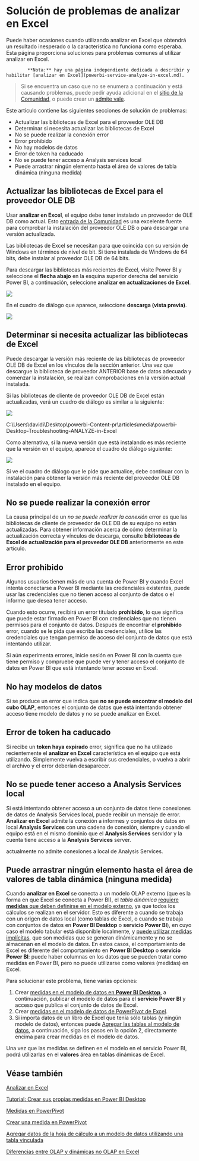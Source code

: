 <properties
   pageTitle="Solución de problemas de analizar en Excel"
   description="Soluciones a problemas comunes para analizar en Excel"
   services="powerbi"
   documentationCenter=""
   authors="davidiseminger"
   manager="mblythe"
   backup=""
   editor=""
   tags=""
   qualityFocus=""
   qualityDate=""/>

<tags
   ms.service="powerbi"
   ms.devlang="NA"
   ms.topic="article"
   ms.tgt_pltfrm="NA"
   ms.workload="powerbi"
   ms.date="09/27/2016"
   ms.author="davidi"/>

# Solución de problemas de analizar en Excel

Puede haber ocasiones cuando utilizando analizar en Excel que obtendrá un resultado inesperado o la característica no funciona como esperaba. Esta página proporciona soluciones para problemas comunes al utilizar analizar en Excel.

> 
            **Nota:** hay una página independiente dedicada a describir y habilitar [analizar en Excel](powerbi-service-analyze-in-excel.md).

> Si se encuentra un caso que no se enumera a continuación y está causando problemas, puede pedir ayuda adicional en el [sitio de la Comunidad](http://community.powerbi.com/), o puede crear un [admite vale](https://powerbi.microsoft.com/support/).

Este artículo contiene las siguientes secciones de solución de problemas:

-   Actualizar las bibliotecas de Excel para el proveedor OLE DB
-   Determinar si necesita actualizar las bibliotecas de Excel
-   No se puede realizar la conexión error
-   Error prohibido
-   No hay modelos de datos
-   Error de token ha caducado
-   No se puede tener acceso a Analysis services local
-   Puede arrastrar ningún elemento hasta el área de valores de tabla dinámica (ninguna medida)


## Actualizar las bibliotecas de Excel para el proveedor OLE DB
Usar **analizar en Excel**, el equipo debe tener instalado un proveedor de OLE DB como actual. Esto [entrada de la Comunidad](http://community.powerbi.com/t5/Service/Analyze-in-Excel-Initialization-of-the-data-source-failed/m-p/30837#M8081) es una excelente fuente para comprobar la instalación del proveedor OLE DB o para descargar una versión actualizada.

Las bibliotecas de Excel se necesitan para que coincida con su versión de Windows en términos de nivel de bit. Si tiene instalada de Windows de 64 bits, debe instalar al proveedor OLE DB de 64 bits.

Para descargar las bibliotecas más recientes de Excel, visite Power BI y seleccione el **flecha abajo** en la esquina superior derecha del servicio Power BI, a continuación, seleccione **analizar en actualizaciones de Excel**.

![](media/powerbi-desktop-troubleshooting-analyze-in-excel/tshoot-analyze-excel_1.png)

En el cuadro de diálogo que aparece, seleccione **descarga (vista previa)**.

![](media/powerbi-desktop-troubleshooting-analyze-in-excel/tshoot-analyze-excel_2.png)

## Determinar si necesita actualizar las bibliotecas de Excel
Puede descargar la versión más reciente de las bibliotecas de proveedor OLE DB de Excel en los vínculos de la sección anterior. Una vez que descargue la biblioteca de proveedor ANTERIOR base de datos adecuada y comenzar la instalación, se realizan comprobaciones en la versión actual instalada.

Si las bibliotecas de cliente de proveedor OLE DB de Excel están actualizadas, verá un cuadro de diálogo es similar a la siguiente:

![](media/powerbi-desktop-troubleshooting-analyze-in-excel/troubleshoot-analyze-excel_3.png)

C:\Users\davidi\Desktop\powerbi-Content-pr\articles\media\powerbi-Desktop-Troubleshooting-ANALYZE-in-Excel

Como alternativa, si la nueva versión que está instalando es más reciente que la versión en el equipo, aparece el cuadro de diálogo siguiente:

![](media/powerbi-desktop-troubleshooting-analyze-in-excel/troubleshoot-analyze-excel_2.png)

Si ve el cuadro de diálogo que le pide que actualice, debe continuar con la instalación para obtener la versión más reciente del proveedor OLE DB instalado en el equipo.

## No se puede realizar la conexión error
La causa principal de un *no se puede realizar la conexión* error es que las bibliotecas de cliente de proveedor de OLE DB de su equipo no están actualizadas. Para obtener información acerca de cómo determinar la actualización correcta y vínculos de descarga, consulte **bibliotecas de Excel de actualización para el proveedor OLE DB** anteriormente en este artículo.

## Error prohibido
Algunos usuarios tienen más de una cuenta de Power BI y cuando Excel intenta conectarse a Power BI mediante las credenciales existentes, puede usar las credenciales que no tienen acceso al conjunto de datos o el informe que desea tener acceso.

Cuando esto ocurre, recibirá un error titulado **prohibido**, lo que significa que puede estar firmado en Power BI con credenciales que no tienen permisos para el conjunto de datos. Después de encontrar el **prohibido** error, cuando se le pida que escriba las credenciales, utilice las credenciales que tengan permiso de acceso del conjunto de datos que está intentando utilizar.

Si aún experimenta errores, inicie sesión en Power BI con la cuenta que tiene permiso y compruebe que puede ver y tener acceso el conjunto de datos en Power BI que está intentando tener acceso en Excel.

## No hay modelos de datos
Si se produce un error que indica que **no se puede encontrar el modelo del cubo OLAP**, entonces el conjunto de datos que está intentando obtener acceso tiene modelo de datos y no se puede analizar en Excel.

## Error de token ha caducado
Si recibe un **token haya expirado** error, significa que no ha utilizado recientemente el **analizar en Excel** característica en el equipo que está utilizando. Simplemente vuelva a escribir sus credenciales, o vuelva a abrir el archivo y el error deberían desaparecer.

## No se puede tener acceso a Analysis Services local
Si está intentando obtener acceso a un conjunto de datos tiene conexiones de datos de Analysis Services local, puede recibir un mensaje de error. 
            **Analizar en Excel** admite la conexión a informes y conjuntos de datos en local **Analysis Services** con una cadena de conexión, siempre y cuando el equipo está en el mismo dominio que el **Analysis Services** servidor y la cuenta tiene acceso a la **Analysis Services** server.

actualmente no admite conexiones a local de Analysis Services.

## Puede arrastrar ningún elemento hasta el área de valores de tabla dinámica (ninguna medida)

Cuando **analizar en Excel** se conecta a un modelo OLAP externo (que es la forma en que Excel se conecta a Power BI), el *tabla dinámica* [requiere **medidas** que deben definirse en el modelo externo](https://support.microsoft.com/kb/234700), ya que todos los cálculos se realizan en el servidor. Esto es diferente a cuando se trabaja con un origen de datos local (como tablas de Excel, o cuando se trabaja con conjuntos de datos en **Power BI Desktop** o **servicio Power BI**), en cuyo caso el modelo tabular está disponible localmente, y [puede utilizar medidas implícitas](https://msdn.microsoft.com/library/gg399077.aspx), que son medidas que se generan dinámicamente y no se almacenan en el modelo de datos. En estos casos, el comportamiento de Excel es diferente del comportamiento en **Power BI Desktop** o **servicio Power BI**: puede haber columnas en los datos que se pueden tratar como medidas en Power BI, pero no puede utilizarse como valores (medidas) en Excel.

Para solucionar este problema, tiene varias opciones:

1.  Crear [medidas en el modelo de datos en **Power BI Desktop**](powerbi-desktop-tutorial-create-measures.md), a continuación, publicar el modelo de datos para el **servicio Power BI** y acceso que publica el conjunto de datos de Excel.
2.  Crear [medidas en el modelo de datos de PowerPivot de Excel](https://support.office.com/article/Create-a-Measure-in-Power-Pivot-d3cc1495-b4e5-48e7-ba98-163022a71198).
3.  Si importa datos de un libro de Excel que tenía sólo tablas (y ningún modelo de datos), entonces puede [Agregar las tablas al modelo de datos](https://support.office.com/article/Add-worksheet-data-to-a-Data-Model-using-a-linked-table-d3665fc3-99b0-479d-ba09-a37640f5be42), a continuación, siga los pasos en la opción 2, directamente encima para crear medidas en el modelo de datos.

Una vez que las medidas se definen en el modelo en el servicio Power BI, podrá utilizarlas en el **valores** área en tablas dinámicas de Excel.



## Véase también  

[Analizar en Excel](powerbi-service-analyze-in-excel.md)

[Tutorial: Crear sus propias medidas en Power BI Desktop](powerbi-desktop-tutorial-create-measures.md)

[Medidas en PowerPivot](https://msdn.microsoft.com/library/gg399077.aspx)

[Crear una medida en PowerPivot](https://support.office.com/article/Create-a-Measure-in-Power-Pivot-d3cc1495-b4e5-48e7-ba98-163022a71198)

[Agregar datos de la hoja de cálculo a un modelo de datos utilizando una tabla vinculada](https://support.office.com/article/Add-worksheet-data-to-a-Data-Model-using-a-linked-table-d3665fc3-99b0-479d-ba09-a37640f5be42)

[Diferencias entre OLAP y dinámicas no OLAP en Excel](https://support.microsoft.com/kb/234700)
